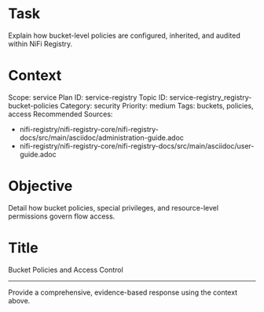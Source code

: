 # Task
Explain how bucket-level policies are configured, inherited, and audited within NiFi Registry.

# Context
Scope: service
Plan ID: service-registry
Topic ID: service-registry_registry-bucket-policies
Category: security
Priority: medium
Tags: buckets, policies, access
Recommended Sources:
- nifi-registry/nifi-registry-core/nifi-registry-docs/src/main/asciidoc/administration-guide.adoc
- nifi-registry/nifi-registry-core/nifi-registry-docs/src/main/asciidoc/user-guide.adoc

# Objective
Detail how bucket policies, special privileges, and resource-level permissions govern flow access.

# Title
Bucket Policies and Access Control

---

Provide a comprehensive, evidence-based response using the context above.
